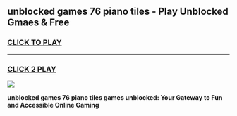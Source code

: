 
## unblocked games 76 piano tiles - Play Unblocked Gmaes & Free
<h3>
<a href="https://premium.freeplayer.one?title=unblocked_games_76_piano_tiles&ref=19F">CLICK TO PLAY</a></h3>
<hr>

<h3>
<a href="https://premium.freeplayer.one?title=unblocked_games_76_piano_tiles&ref=19F">CLICK 2 PLAY</a>
  
</h3>

<a href="https://premium.freeplayer.one?title=unblocked_games_76_piano_tiles&ref=19F/"><img src="https://clearcache.store/games.png"></a>


**unblocked games 76 piano tiles games unblocked: Your Gateway to Fun and Accessible Online Gaming**
